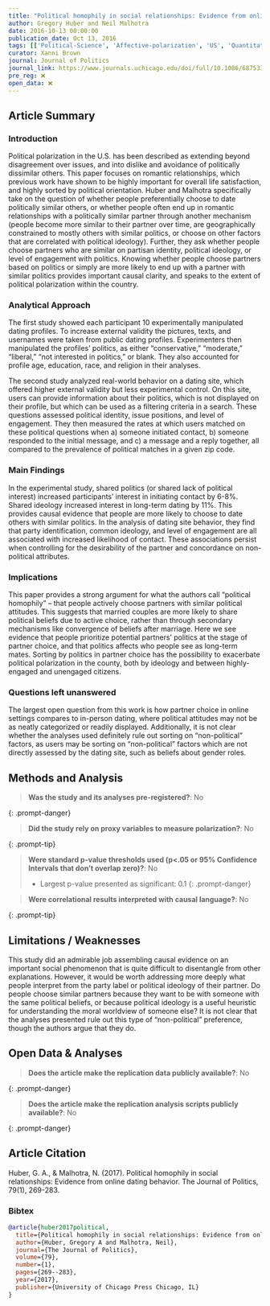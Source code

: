 ```yaml
---
title: "Political homophily in social relationships: Evidence from online dating behavior"
author: Gregory Huber and Neil Malhotra
date: 2016-10-13 00:00:00
publication_date: Oct 13, 2016
tags: [['Political-Science', 'Affective-polarization', 'US', 'Quantitative', 'Experimental', 'Descriptive', 'Causal']]
curator: Xanni Brown
journal: Journal of Politics
journal_link: https://www.journals.uchicago.edu/doi/full/10.1086/687533
pre_reg: ❌
open_data: ❌
---
```


## Article Summary

### Introduction

Political polarization in the U.S. has been described as extending beyond disagreement over issues, and into dislike and avoidance of politically dissimilar others. This paper focuses on romantic relationships, which previous work have shown to be highly important for overall life satisfaction, and highly sorted by political orientation. Huber and Malhotra specifically take on the question of whether people preferentially choose to date politically similar others, or whether people often end up in romantic relationships with a politically similar partner through another mechanism (people become more similar to their partner over time, are geographically constrained to mostly others with similar politics, or choose on other factors that are correlated with political ideology). Further, they ask whether people choose partners who are similar on partisan identity, political ideology, or level of engagement with politics. Knowing whether people choose partners based on politics or simply are more likely to end up with a partner with similar politics provides important causal clarity, and speaks to the extent of political polarization within the country. 


### Analytical Approach

The first study showed each participant 10 experimentally manipulated dating profiles. To increase external validity the pictures, texts, and usernames were taken from public dating profiles. Experimenters then manipulated the profiles’ politics, as either “conservative,” “moderate,” “liberal,” “not interested in politics,” or blank. They also accounted for profile age, education, race, and religion in their analyses.

The second study analyzed real-world behavior on a dating site, which offered higher external validity but less experimental control. On this site, users can provide information about their politics, which is not displayed on their profile, but which can be used as a filtering criteria in a search. These questions assessed political identity, issue positions, and level of engagement. They then measured the rates at which users matched on these political questions when a) someone initiated contact, b) someone responded to the initial message, and c) a message and a reply together, all compared to the prevalence of political matches in a given zip code.


### Main Findings

In the experimental study, shared politics (or shared lack of political interest) increased participants’ interest in initiating contact by 6-8%. Shared ideology increased interest in long-term dating by 11%. This provides causal evidence that people are more likely to choose to date others with similar politics. 
In the analysis of dating site behavior, they find that party identification, common ideology, and level of engagement are all associated with increased likelihood of contact. These associations persist when controlling for the desirability of the partner and concordance on non-political attributes.

### Implications

This paper provides a strong argument for what the authors call “political homophily” – that people actively choose partners with similar political attitudes. This suggests that married couples are more likely to share political beliefs due to active choice, rather than through secondary mechanisms like convergence of beliefs after marriage. Here we see evidence that people prioritize potential partners’ politics at the stage of partner choice, and that politics affects who people see as long-term mates. Sorting by politics in partner choice has the possibility to exacerbate political polarization in the county, both by ideology and between highly-engaged and unengaged citizens. 

### Questions left unanswered

The largest open question from this work is how partner choice in online settings compares to in-person dating, where political attitudes may not be as neatly categorized or readily displayed. Additionally, it is not clear whether the analyses used definitely rule out sorting on “non-political” factors, as users may be sorting on “non-political” factors which are not directly assessed by the dating site, such as beliefs about gender roles. 

## Methods and Analysis

> **Was the study and its analyses pre-registered?**: No
> 
{: .prompt-danger}

> **Did the study rely on proxy variables to measure polarization?**: No
> 
> 
> 
{: .prompt-tip}


> **Were standard p-value thresholds used (p<.05 or 95% Confidence Intervals that don’t overlap zero)?**: No
> 
> - Largest p-value presented as significant: 0.1
{: .prompt-danger}

> **Were correlational results interpreted with causal language?**: No
> 
{: .prompt-tip}

## Limitations / Weaknesses

This study did an admirable job assembling causal evidence on an important social phenomenon that is quite difficult to disentangle from other explanations. However, it would be worth addressing more deeply what people interpret from the party label or political ideology of their partner. Do people choose similar partners because they want to be with someone with the same political beliefs, or because political ideology is a useful heuristic for understanding the moral worldview of someone else? It is not clear that the analyses presented rule out this type of “non-political” preference, though the authors argue that they do.

## Open Data & Analyses

> **Does the article make the replication data publicly available?**: No
> 
{: .prompt-danger}

> **Does the article make the replication analysis scripts publicly available?**: No
> 
{: .prompt-danger}



## Article Citation

Huber, G. A., & Malhotra, N. (2017). Political homophily in social relationships: Evidence from online dating behavior. The Journal of Politics, 79(1), 269-283.

### Bibtex

```bibtex
@article{huber2017political,
  title={Political homophily in social relationships: Evidence from online dating behavior},
  author={Huber, Gregory A and Malhotra, Neil},
  journal={The Journal of Politics},
  volume={79},
  number={1},
  pages={269--283},
  year={2017},
  publisher={University of Chicago Press Chicago, IL}
}
```

